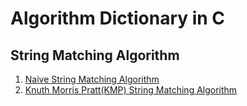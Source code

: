 # Algorithm Dictionary in C

## String Matching Algorithm
1. [Naive String Matching Algorithm](https://github.com/subinay108/algo-dict/blob/main/naive.c)
2. [Knuth Morris Pratt(KMP) String Matching Algorithm](https://github.com/subinay108/algo-dict/blob/main/kmp.c)

